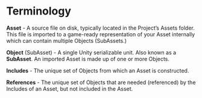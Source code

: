 # Terminology

**Asset** - A source file on disk, typically located in the Project’s Assets folder. This file is imported to a game-ready representation of your Asset internally which can contain multiple Objects (SubAssets.)

**Object** (SubAsset) - A single Unity serializable unit. Also known as a **SubAsset**. An imported Asset is made up of one or more Objects. 

**Includes** - The unique set of Objects from which an Asset is constructed.

**References** - The unique set of Objects that are needed (referenced) by the Includes of an Asset, but not included in the Asset.